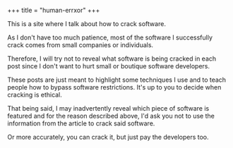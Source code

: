 +++
title = "human-errxor"
+++

This is a site where I talk about how to crack software.

As I don't have too much patience, most of the software I successfully crack comes from small companies or individuals.

Therefore, I will try not to reveal what software is being cracked in each post since I don't want to hurt small or boutique software developers. 

These posts are just meant to highlight some techniques I use and to teach people how to bypass software restrictions. It's up to you to decide when cracking is ethical.

That being said, I may inadvertently reveal which piece of software is featured and for the reason described above, I'd ask you not to use the information from the article to crack said software.

Or more accurately, you can crack it, but just pay the developers too.

